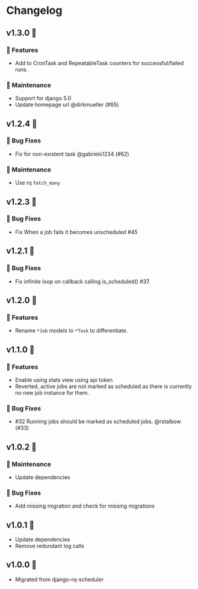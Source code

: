 # Changelog

## v1.3.0 🌈

### 🚀 Features

- Add to CronTask and RepeatableTask counters for successful/failed runs.

### 🧰 Maintenance

- Support for django 5.0
- Update homepage url @dirkmueller (#65)

## v1.2.4 🌈

### 🐛 Bug Fixes

- Fix for non-existent task @gabriels1234 (#62)

### 🧰 Maintenance

- Use rq `fetch_many`

## v1.2.3 🌈

### 🐛 Bug Fixes

- Fix When a job fails it becomes unscheduled #45

## v1.2.1 🌈

### 🐛 Bug Fixes

- Fix infinite loop on callback calling is_scheduled() #37.

## v1.2.0 🌈

### 🚀 Features

- Rename `*Job` models to `*Task` to differentiate.

## v1.1.0 🌈

### 🚀 Features

- Enable using stats view using api token
- Reverted, active jobs are not marked as scheduled as there is currently no new job instance for them.

### 🐛 Bug Fixes

- #32 Running jobs should be marked as scheduled jobs. @rstalbow (#33)

## v1.0.2 🌈

### 🧰 Maintenance

- Update dependencies

### 🐛 Bug Fixes

- Add missing migration and check for missing migrations

## v1.0.1 🌈

* Update dependencies
* Remove redundant log calls

## v1.0.0 🌈

* Migrated from django-rq-scheduler

<!--
### 🚀 Features

### 🐛 Bug Fixes

### 🧰 Maintenance
-->